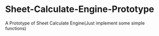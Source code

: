 Sheet-Calculate-Engine-Prototype
================================

A Prototype of Sheet Calculate Engine(Just implement some simple functions)
